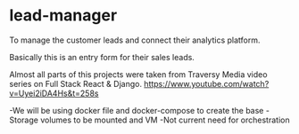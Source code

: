 # lead-manager

To manage the customer leads and connect their analytics platform.

Basically this is an entry form for their sales leads.

Almost all parts of this projects were taken from Traversy Media video series on Full Stack React & Django. https://www.youtube.com/watch?v=Uyei2iDA4Hs&t=258s

-We will be using docker file and docker-compose to create the base
-Storage volumes to be mounted and VM
-Not current need for orchestration
